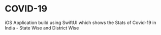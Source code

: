 # COVID-19
iOS Application build using SwiftUI which shows the Stats of Covid-19 in India - State Wise and District Wise
